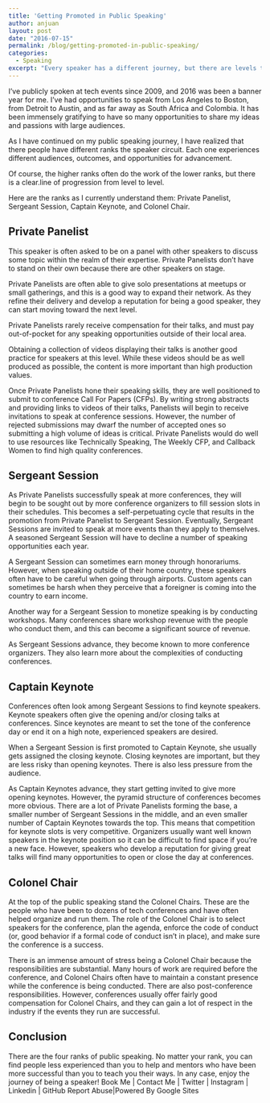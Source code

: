 ```yaml
---
title: 'Getting Promoted in Public Speaking'
author: anjuan
layout: post
date: "2016-07-15"
permalink: /blog/getting-promoted-in-public-speaking/
categories:
  - Speaking
excerpt: "Every speaker has a different journey, but there are levels to public speaking that almost everyone has to navigate."
---
```


I’ve publicly spoken at tech events since 2009, and 2016 was been a banner year for me. I’ve had opportunities to speak from Los Angeles to Boston, from Detroit to Austin, and as far away as South Africa and Colombia. It has been immensely gratifying to have so many opportunities to share my ideas and passions with large audiences.

As I have continued on my public speaking journey, I have realized that there people have different ranks the speaker circuit. Each one experiences different audiences, outcomes, and opportunities for advancement.

Of course, the higher ranks often do the work of the lower ranks, but there is a clear.line of progression from level to level.

Here are the ranks as I currently understand them: Private Panelist, Sergeant Session, Captain Keynote, and Colonel Chair.

## Private Panelist

This speaker is often asked to be on a panel with other speakers to discuss some topic within the realm of their expertise. Private Panelists don’t have to stand on their own because there are other speakers on stage.

Private Panelists are often able to give solo presentations at meetups or small gatherings, and this is a good way to expand their network. As they refine their delivery and develop a reputation for being a good speaker, they can start moving toward the next level. 

Private Panelists rarely receive compensation for their talks, and must pay out-of-pocket for any speaking opportunities outside of their local area.

Obtaining a collection of videos displaying their talks is another good practice for speakers at this level. While these videos should be as well produced as possible, the content is more important than high production values.

Once Private Panelists hone their speaking skills, they are well positioned to submit to conference Call For Papers (CFPs). By writing strong abstracts and providing links to videos of their talks, Panelists will begin to receive invitations to speak at conference sessions. However, the number of rejected submissions may dwarf the number of accepted ones so submitting a high volume of ideas is critical. Private Panelists would do well to use resources like Technically Speaking, The Weekly CFP, and Callback Women to find high quality conferences.


## Sergeant Session

As Private Panelists successfully speak at more conferences, they will begin to be sought out by more conference organizers to fill session slots in their schedules. This becomes a self-perpetuating cycle that results in the promotion from Private Panelist to Sergeant Session. Eventually, Sergeant Sessions are invited to speak at more events than they apply to themselves. A seasoned Sergeant Session will have to decline a number of speaking opportunities each year.

A Sergeant Session can sometimes earn money through honorariums. However, when speaking outside of their home country, these speakers often have to be careful when going through airports. Custom agents can sometimes be harsh when they perceive that a foreigner is coming into the country to earn income.

Another way for a Sergeant Session to monetize speaking is by conducting workshops. Many conferences share workshop revenue with the people who conduct them, and this can become a significant source of revenue.

As Sergeant Sessions advance, they become known to more conference organizers. They also learn more about the complexities of conducting conferences.

## Captain Keynote 

Conferences often look among Sergeant Sessions to find keynote speakers. Keynote speakers often give the opening and/or closing talks at conferences. Since keynotes are meant to set the tone of the conference day or end it on a high note, experienced speakers are desired.

When a Sergeant Session is first promoted to Captain Keynote, she usually gets assigned the closing keynote. Closing keynotes are important, but they are less risky than opening keynotes. There is also less pressure from the audience.

As Captain Keynotes advance, they start getting invited to give more opening keynotes. However, the pyramid structure of conferences becomes more obvious. There are a lot of Private Panelists forming the base, a smaller number of Sergeant Sessions in the middle, and an even smaller number of Captain Keynotes towards the top. This means that competition for keynote slots is very competitive. Organizers usually want well known speakers in the keynote position so it can be difficult to find space if you’re a new face. However, speakers who develop a reputation for giving great talks will find many opportunities to open or close the day at conferences.


## Colonel Chair

At the top of the public speaking stand the Colonel Chairs. These are the people who have been to dozens of tech conferences and have often helped organize and run them. The role of the Colonel Chair is to select speakers for the conference, plan the agenda, enforce the code of conduct (or, good behavior if a formal code of conduct isn’t in place), and make sure the conference is a success.

There is an immense amount of stress being a Colonel Chair because the responsibilities are substantial. Many hours of work are required before the conference, and Colonel Chairs often have to maintain a constant presence while the conference is being conducted. There are also post-conference responsibilities. However, conferences usually offer fairly good compensation for Colonel Chairs, and they can gain a lot of respect in the industry if the events they run are successful.


## Conclusion

There are the four ranks of public speaking. No matter your rank, you can find people less experienced than you to help and mentors who have been more successful than you to teach you their ways. In any case, enjoy the journey of being a speaker!
Book Me | Contact Me | Twitter | Instagram | Linkedin | GitHub
Report Abuse|Powered By Google Sites
